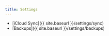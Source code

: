 ```yaml
---
title: Settings
---
```

- [iCloud Sync]({{ site.baseurl }}/settings/sync)
- [Backups]({{ site.baseurl }}/settings/backups)
